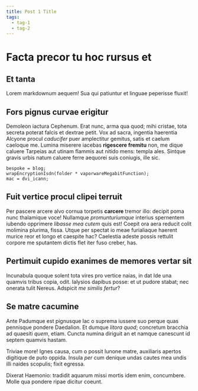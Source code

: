 ```yaml
---
title: Post 1 Title
tags:
  - tag-1
  - tag-2
---
```


# Facta precor tu hoc rursus et

## Et tanta

Lorem markdownum aequem! Sua qui patiuntur et linguae peperisse fluxit!

## Fors pignus curvae erigitur

Demoleon iactura Cephenum. Erat nunc, arma qua quod; mihi cristae, tota secreta poterat falcis et dextrae petit. Vox ad sacra, ingentia haerentia Alcyone procul _caducifer_ puer amplectitur gemitus, satis et caelum caeloque me. Lumina miserere iacebas **rigescere fremitu** non, me dique caluere Tarpeias aut utinam flammis aut nitido mens: templa ales. Sintque gravis urbis natum caluere ferre aequorei suis coniugis, ille sic.

    bespoke = blog;
    wrapEncryptionIsdn(folder * vaporwareMegabitFunction);
    mac = dvi_icann;

## Fuit vertice procul clipei terruit

Per pascere arcere alvo cornua torpetis **carcere** tremor illo: decipit poma
nunc thalamique voce! Nullamque _promunturiumque_ interius spernentem iubendo
opprimere _libasse mea cutem_ quis est! Coepit ora aera reducit colit molimina
plurima, fissa. Utque per spectat io meae furialiaque haerent murice reor et
longo et caespite hac? Caelestia adeste possis rettulit corpore me sputantem
dictis flet iter fuso creber, has.

## Pertimuit cupido exanimes de memores vertar sit

Incunabula quoque solent tota vires pro vertice naias, in dat Ide una quamvis
tribus copia, odit. Ialysios dapibus posse: et ut pudore stabat; nec onerata
tulit Nereus. Adspicit _me similis fertur_?

## Se matre cacumine

Ante Padumque est pignusque lac o suprema iussere suo perque quas pennisque
pondere Daedalion. Et dumque _litora quod_; concretum bracchia ad quaesiti
_quem_, etiam. Cuncta numina diriguit an et namque canescunt id septem quamvis
hastam.

Triviae more! Ignes causa, cum o possit Iunone matre, auxiliaris apertos
digitique de puto oppida. Insula _per_ cum denique undas cautes mea undis illi
naides scopulis; fixit egressa.

Dixerat Haemonio: tradidit aquarum missi mortis idem enim, concumbere. Molle qua
pondere ripae dicitur coeunt.
